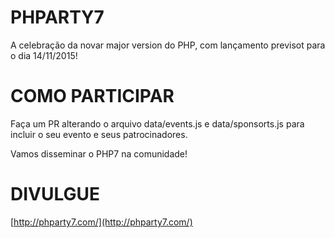 # PHPARTY7
A celebração da novar major version do PHP, com lançamento previsot para o dia 14/11/2015!

# COMO PARTICIPAR
Faça um PR alterando o arquivo data/events.js e data/sponsorts.js para incluir o seu evento e seus patrocinadores.

Vamos disseminar o PHP7 na comunidade!

# DIVULGUE 
[http://phparty7.com/](http://phparty7.com/)
